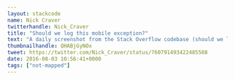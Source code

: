 ```yaml
---
layout: stackcode
name: Nick Craver
twitterhandle: Nick_Craver
title: "Should we log this mobile exception?"
text: "A daily screenshot from the Stack Overflow codebase (should we log this mobile exception?). "
thumbnailhandle: QHABjGyNOx
tweet: https://twitter.com/Nick_Craver/status/760791493422485508
date: 2016-08-03 10:56:41+0000
tags: ["not-mapped"]
---
```


